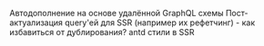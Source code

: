 Автодополнение на основе удалённой GraphQL схемы
Пост-актуализация query'ей для SSR (например их рефетчинг) - как избавиться от дублирования?
antd стили в SSR

